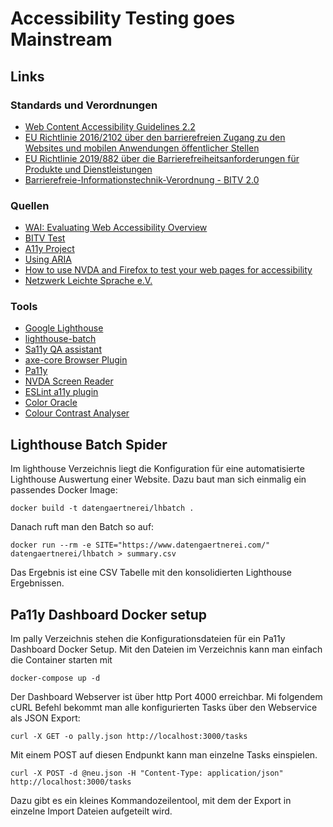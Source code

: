 # Accessibility Testing goes Mainstream

## Links

### Standards und Verordnungen

- [Web Content Accessibility Guidelines 2.2](https://www.w3.org/TR/WCAG22/)
- [EU Richtlinie 2016/2102 über den barrierefreien Zugang zu den Websites und mobilen Anwendungen öffentlicher Stellen](https://eur-lex.europa.eu/legal-content/DE/TXT/HTML/?uri=CELEX:32016L2102&from=DE)
- [EU Richtlinie 2019/882 über die Barrierefreiheitsanforderungen für Produkte und Dienstleistungen](https://eur-lex.europa.eu/legal-content/DE/TXT/HTML/?uri=CELEX:32019L0882&from=DE)
- [Barrierefreie-Informationstechnik-Verordnung - BITV 2.0](https://www.gesetze-im-internet.de/bitv_2_0/BJNR184300011.html)

### Quellen

- [WAI: Evaluating Web Accessibility Overview](https://www.w3.org/WAI/test-evaluate/)
- [BITV Test](https://www.bitvtest.de/)
- [A11y Project](https://www.a11yproject.com/)
- [Using ARIA](https://www.w3.org/TR/using-aria/)
- [How to use NVDA and Firefox to test your web pages for accessibility](https://www.marcozehe.de/how-to-use-nvda-and-firefox-to-test-your-web-pages-for-accessibility/)
- [Netzwerk Leichte Sprache e.V.](https://www.leichte-sprache.org/)

### Tools

- [Google Lighthouse](https://developers.google.com/web/tools/lighthouse)
- [lighthouse-batch](https://github.com/mikestead/lighthouse-batch)
- [Sa11y QA assistant](https://ryersondmp.github.io/sa11y/)
- [axe-core Browser Plugin](https://github.com/dequelabs/axe-core)
- [Pa11y](https://pa11y.org/)
- [NVDA Screen Reader](https://www.nvaccess.org/)
- [ESLint a11y plugin](https://www.npmjs.com/package/eslint-plugin-jsx-a11y)
- [Color Oracle](http://colororacle.org/)
- [Colour Contrast Analyser](https://developer.paciellogroup.com/resources/contrastanalyser/)

## Lighthouse Batch Spider

Im lighthouse Verzeichnis liegt die Konfiguration für eine automatisierte Lighthouse Auswertung einer Website. Dazu baut man sich einmalig ein passendes Docker Image:

```
docker build -t datengaertnerei/lhbatch .
```

Danach ruft man den Batch so auf:

```
docker run --rm -e SITE="https://www.datengaertnerei.com/" datengaertnerei/lhbatch > summary.csv
```

Das Ergebnis ist eine CSV Tabelle mit den konsolidierten Lighthouse Ergebnissen.

## Pa11y Dashboard Docker setup

Im pally Verzeichnis stehen die Konfigurationsdateien für ein Pa11y Dashboard Docker Setup. Mit den Dateien im Verzeichnis kann man einfach die Container starten mit

```
docker-compose up -d
```

Der Dashboard Webserver ist über http Port 4000 erreichbar. Mi folgendem cURL Befehl bekommt man alle konfigurierten Tasks über den Webservice als JSON Export:

```
curl -X GET -o pally.json http://localhost:3000/tasks
```

Mit einem POST auf diesen Endpunkt kann man einzelne Tasks einspielen. 

```
curl -X POST -d @neu.json -H "Content-Type: application/json" http://localhost:3000/tasks
```

Dazu gibt es ein kleines Kommandozeilentool, mit dem der Export in einzelne Import Dateien aufgeteilt wird.
